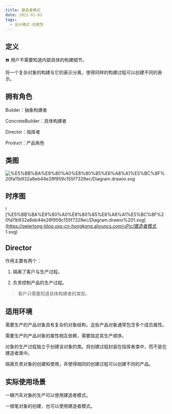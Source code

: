 ```yaml
---
title: 建造者模式
date: 2022-01-03
tags:
  - 设计模式-创建型
---
```


## **定义**


<aside>

☎️ 用户不需要知道内部具体的构建细节。


</aside>


将一个复杂对象的构建与它的表示分离，使得同样的构建过程可以创建不同的表示。


## **拥有角色**


Builder：抽象构建者

ConcreteBuilder：具体构建者

Director：指挥者

Product：产品角色


## 类图


![%E5%BB%BA%E9%80%A0%E8%80%85%E6%A8%A1%E5%BC%8F%20fa11b932a8eb44e28f959c155f7328ec/Diagram.drawio.svg](https://peierlong-blog.oss-cn-hongkong.aliyuncs.com/uPic/建造者模式.drawio.svg)


## 时序图


![%E5%BB%BA%E9%80%A0%E8%80%85%E6%A8%A1%E5%BC%8F%20fa11b932a8eb44e28f959c155f7328ec/Diagram.drawio%201.svg](https://peierlong-blog.oss-cn-hongkong.aliyuncs.com/uPic/建造者模式 1.svg)


## **Director**


作用主要有两个：


1. 隔离了客户与生产过程。

2. 负责控制产品的生产过程。


> 客户只需要知道具体构建者的类型。

> 


## 适用环境


需要生产的产品对象具有复杂的对象结构，这些产品对象通常包含多个成员属性。

需要生产的产品对象的属性相互依赖，需要指定其生产顺序。

对象的生产过程独立于创建该对象的类。将创建过程封装在指挥者类中，而不是在建造者类中。

隔离负责对象的创建和使用，并使得相同的创建过程可以创建不同的产品。


## 实际使用场景


一辆汽车对象的生产可以使用建造者模式。

一根笔对象的创建，也可以使用建造者模式。
